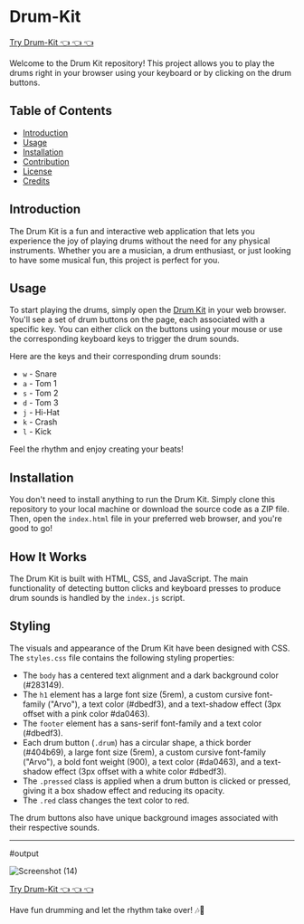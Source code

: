 # Drum-Kit

[Try Drum-Kit 👈 👈 👈 ](https://saurabhalagdeve.github.io/Drum-Kit/)

Welcome to the Drum Kit repository! This project allows you to play the drums right in your browser using your keyboard or by clicking on the drum buttons.

## Table of Contents
- [Introduction](#introduction)
- [Usage](#usage)
- [Installation](#installation)
- [Contribution](#contribution)
- [License](#license)
- [Credits](#credits)

## Introduction
The Drum Kit is a fun and interactive web application that lets you experience the joy of playing drums without the need for any physical instruments. Whether you are a musician, a drum enthusiast, or just looking to have some musical fun, this project is perfect for you.

## Usage
To start playing the drums, simply open the [Drum Kit](https://your-drum-kit-url) in your web browser. You'll see a set of drum buttons on the page, each associated with a specific key. You can either click on the buttons using your mouse or use the corresponding keyboard keys to trigger the drum sounds.

Here are the keys and their corresponding drum sounds:

- `w` - Snare
- `a` - Tom 1
- `s` - Tom 2
- `d` - Tom 3
- `j` - Hi-Hat
- `k` - Crash
- `l` - Kick

Feel the rhythm and enjoy creating your beats!

## Installation
You don't need to install anything to run the Drum Kit. Simply clone this repository to your local machine or download the source code as a ZIP file. Then, open the `index.html` file in your preferred web browser, and you're good to go!

## How It Works
The Drum Kit is built with HTML, CSS, and JavaScript. The main functionality of detecting button clicks and keyboard presses to produce drum sounds is handled by the `index.js` script.

## Styling
The visuals and appearance of the Drum Kit have been designed with CSS. The `styles.css` file contains the following styling properties:

- The `body` has a centered text alignment and a dark background color (#283149).
- The `h1` element has a large font size (5rem), a custom cursive font-family ("Arvo"), a text color (#dbedf3), and a text-shadow effect (3px offset with a pink color #da0463).
- The `footer` element has a sans-serif font-family and a text color (#dbedf3).
- Each drum button (`.drum`) has a circular shape, a thick border (#404b69), a large font size (5rem), a custom cursive font-family ("Arvo"), a bold font weight (900), a text color (#da0463), and a text-shadow effect (3px offset with a white color #dbedf3).
- The `.pressed` class is applied when a drum button is clicked or pressed, giving it a box shadow effect and reducing its opacity.
- The `.red` class changes the text color to red.

The drum buttons also have unique background images associated with their respective sounds.

---
#output

![Screenshot (14)](https://github.com/saurabhalagdeve/Drum-Kit/assets/127332934/c46b0107-8bd9-4b26-9f64-e5d4420c341e)

[Try Drum-Kit 👈 👈 👈 ](https://saurabhalagdeve.github.io/Drum-Kit/)

Have fun drumming and let the rhythm take over! 🎶🥁

